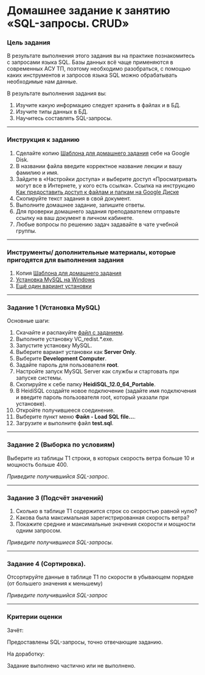 # Домашнее задание к занятию «SQL-запросы. CRUD»

### Цель задания

В результате выполнения этого задания вы на практике познакомитесь с запросами языка SQL.
Базы данных всё чаще применяются в современных АСУ ТП, поэтому необходимо разобраться, с помощью каких инструментов и запросов языка SQL можно обрабатывать необходимые нам данные.

В результате выполнения задания вы:

1. Изучите какую информацию следует хранить в файлах и в БД.
2. Изучите типы данных в БД.
3. Научитесь составлять SQL-запросы.

------

### Инструкция к заданию

1. Сделайте копию [Шаблона для домашнего задания](https://docs.google.com/document/d/1hy6qGZRNo9OdcERreXez5moQbO1qKf-g4qLp_SF56Es/edit?usp=sharing) себе на Google Disk.
2. В названии файла введите корректное название лекции и вашу фамилию и имя.
3. Зайдите в «Настройки доступа» и выберите доступ «Просматривать могут все в Интернете, у кого есть ссылка». Ссылка на инструкцию [Как предоставить доступ к файлам и папкам на Google Диске](https://support.google.com/docs/answer/2494822?hl=ru&co=GENIE.Platform%3DDesktop)
4. Скопируйте текст задания в свой документ.
5. Выполните домашнее задание, запишите ответы.
6. Для проверки домашнего задания преподавателем отправьте ссылку на ваш документ в личном кабинете.
7. Любые вопросы по решению задач задавайте в чате учебной группы.

------

### Инструменты/ дополнительные материалы, которые пригодятся для выполнения задания

1. Копия [Шаблона для домашнего задания](https://docs.google.com/document/d/1hy6qGZRNo9OdcERreXez5moQbO1qKf-g4qLp_SF56Es/edit?usp=sharing)
2. [Установка MySQL на Windows](https://wiki.merionet.ru/servernye-resheniya/12/ustanovka-mysql-servera-na-windows-10/)
3. [Ещё один вариант установки](https://info-comp.ru/install-mysql-on-windows-10)

------

### Задание 1 (Установка MySQL)

Основные шаги:

1. Скачайте и распакуйте [файл с заданием](https://drive.google.com/file/d/1ozj7S_yh_JjQhEjbkI2_1XpCDK_Hw2z3/view?usp=sharing).
2. Выполните установку VC_redist.*.exe.
3. Запустите установку MySQL.
4. Выберите вариант установки как **Server Only**.
5. Выберите **Development Computer**.
6. Задайте пароль для пользователя **root**.
7. Настройте запуск MySQL Server как службы и стартовать при запуске системы.
8. Скопируйте к себе папку **HeidiSQL_12.0_64_Portable**.
9. В HeidiSQL создайте новое подключение (задайте имя подключения и введите пароль пользователя root, который указали при установке).
10. Откройте получившееся соединение.
11. Выберите пункт меню **Файл - Load SQL file...**.
12. Загрузите и выполните файл **test.sql**.

------

### Задание 2 (Выборка по условиям)

Выберите из таблицы T1 строки, в которых скорость ветра больше 10 и мощность больше 400.

*Приведите получившийся SQL-запрос*.

------

### Задание 3 (Подсчёт значений)

1. Сколько в таблице T1 содержится строк со скоростью равной нулю?
2. Какова была максимальная зарегистрированная скорость ветра?
3. Покажите средние и максимальные значения скорости и мощности одним запросом.

*Приведите получившиеся SQL-запросы*.

------

### Задание 4 (Сортировка).

Отсортируйте данные в таблице T1 по скорости в убывающем порядке (от большего значения к меньшему)

*Приведите получившийся SQL-запрос*

------

### Критерии оценки

Зачёт:

Предоставлены SQL-запросы, точно отвечающие заданию.

На доработку:

Задание выполнено частично или не выполнено.
